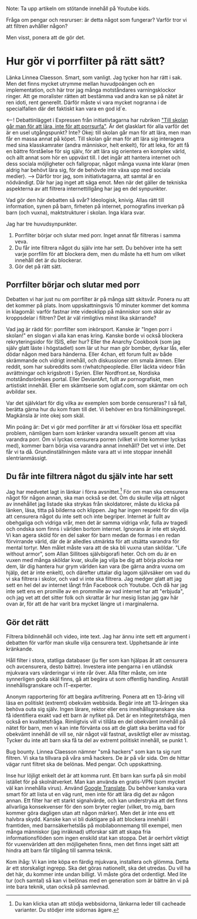 
Note: Ta upp artikeln om stötande innehåll på Youtube kids.

Fråga om pengar och resrurser: är detta något som fungerar? Varför tror vi att filtren avhåller någon? 

Men visst, ponera att de gör det.

Hur gör vi porrfilter på rätt sätt?
===================================

Länka Linnea Claesson. Smart, som vanligt. Jag tycker hon har rätt i sak. Men det finns mycket utrymme mellan huvudpoängen och en implementation, och här tror jag många motståndares varningsklockor ringer. Att ge moralister rätten att bestämma vad andra kan se på nätet är ren idoti, rent generellt. Därför måste vi vara mycket nogranna i de specialfallen där det faktiskt kan vara en god id´e.

<--! Debattinlägget i Expressen från initiativtagarna har rubriken ["Till skolan går man för att lära, inte för att porrsurfa"](https://www.expressen.se/debatt/till-skolan-gar-man-for-att-lara-inte-porrsurfa/). Är det glasklart för alla varför det är en usel utgångspunkt? Inte? Okej: till skolan går man för att lära, men man får en massa annat på köpet. Till skolan går man för att lära sig interagera med sina klasskamrater (andra människor, helt enkelt), för att leka, för att få en bättre förståelse för sig själv, för att lära sig orientera en komplex värld, och allt annat som hör en uppväxt till. I det ingår att hantera internet och dess sociala möjligheter och fallgropar, något många vuxna inte klarar (men aldrig har behövt lära sig, för de behövde inte växa upp med sociala medier). -->
Därför tror jag, som initiativtagarna, att samtal är en nödvändigt. Där har jag inget att säga emot. Men när det gäller de tekniska aspekterna av att filtrera internettillgång har jag en del synpunkter.

Vad gör den här debatten så svår? 
Ideologisk, knivig. Allas rätt till information, synen på barn, firheten på internet, pornografins inverkan på barn (och vuxna), maktstrukturer i skolan. Inga klara svar.

Jag har tre huvudsynpunkter. 
1. Porrfilter börjar och slutar med porr. Inget annat får filtreras i samma veva.
2. Du får inte filtrera något du själv inte har sett. Du behöver inte ha sett varje porrfilm för att blockera dem, men du måste ha ett hum om vilket innehåll det är du blockerar.
3. Gör det på rätt sätt.

Porrfilter börjar och slutar med porr
-------------------------------------

Debatten vi har just nu om porrfilter är på många sätt skitsvår. Ponera nu att det kommer på plats. Inom uppskattningsvis 10 minuter kommer det komma in klagomål: varför fastnar inte videoklipp på människor som skär av kroppsdelar i filtren? Det är väl rimligtivs minst lika skärrande?

Vad jag är rädd för: porrfilter som inkörsport. Kanske är "Ingen porr i skolan!" en slogan vi alla kan enas kring. Kanske borde vi också blockera rekryteringsidor för ISIS, eller hur? Eller the Anarchy Cookbook (som jag själv glatt läste i högstadiet) som lär ut hur man gör bomber, dyrkar lås, eller dödar någon med bara händerna. Eller 4chan, ett forum fullt av både skrämmande och vidrigt innehåll, och diskussioner om smala ämnen. Eller reddit, som har subreddits som r/whatchpeopledie. Eller läckta videor från avrättningar och krigsbrott i Syrien. Eller Nordfront.se, Nordiska motståndsrörelses portal. Eller DeviantArt, fullt av pornografiskt, men artistiskt innehåll. Eller em skämtserie som oglaf.com, som skämtar om och avbildar sex.

Var det självklart för dig vilka av exemplen som borde censureras? I så fall, berätta gärna hur du kom fram till det. Vi behöver en bra förhållningsregel. Magkänsla är inte okej som skäl.

Min poäng är: Det vi gör med porrfilter är att vi försöker lösa ett specifikt problem, nämligen barn som kränker varandra sexuellt genom att visa varandra porr. Om vi lyckas censurera porren (vilket vi inte kommer lyckas med), kommer barn börja visa varandra annat innehåll? Det vet vi inte. Det får vi ta då. Grundinställningen måste vara att vi inte stoppar innehåll slentrianmässigt.

Du får inte filtrera något du själv inte har sett
-------------------------------------------------

Jag har medvetet lagt in länkar i förra avsnittet.[^cache] För om man ska censurera något för någon annan, ska man också se det. Om du skulle vilja att något av innehållet jag listade ska strykas från skoldatorer, måste du klicka på länken, läsa, titta på bilderna och klippen. Jag har ingen respekt för din vilja att censurera något du inte sett och inte begriper. Internet är fullt av obehgaliga och vidriga vrår, men det är samma vidriga vrår, fulla av tragedi och ondska som finns i världen bortom internet. Ignorans är inte ett skydd. Vi kan agera sköld för en del saker för barn medan de formas i en redan förvirrande värld, där de är alledles utmärkta för att utsätta varandra för mental tortyr. Men målet måste vara att de ska bli vuxna utan sköldar. "Life without armor", som Allan Sillitoes självbigorafi heter. Och om du är en vuxen med många sköldar kvar, skulle jag vilja be dig att börja plocka ner dem, lär dig hantera hur grym världen kan vara (be gärna andra vuxna om hjälp, det är inte enkelt), och därefter uttalar dig lagom självsäker om vad du vi ska filtrera i skolor, och vad vi inte ska filtrera. Jag medger glatt att jag sett en hel del av internet långt från Facebook och Youtube. Och då har jag inte sett ens en promille av en prommille av vad internet har att "erbjuda", och jag vet att det sitter folk och skrattar år hur mesig listan jag gav här ovan är, för att de har varit bra mycket längre ut i marginalerna.

Gör det rätt
------------

Filtrera bildinnehåll och video, inte text. Jag har ännu inte sett ett argument i debatten för varför man skulle vilja censurera text. Upphetsande är inte kränkande.

Håll filter i stora, statliga databaser (ju fler som kan hjälpas åt att censurera och avcensurera, desto bättre). Investera inte pengarna i en utländsk mjukvara vars värderingar vi inte rår över. Alla filter måste, om inte synnerligen goda skäl finns, gå att begära ut som offentlig handling. Anställ innehållsgranskare och IT-experter.

Anonym rapportering för att begära avfiltrering. Ponera att en 13-åring vill läsa en politiskt (extremt) obekväm webbsida. Begär inte att 13-åringen ska behöva outa sig själv. Ingen lärare, rektor eller ens innehållsgranskare ska få identifiera exakt vad ett barn är nyfiket på. Det är en integritetsfråga, men också en kvalitetsfråga. Rimligtvis vill vi tillåta en del obekvämt innehåll på nätet för barn, men vi kan inte förvänta oss att de glatt ska berätta vad för obekvämt innehåll de vill se, när något väl fastnat, avsiktligt eller av misstag. Tycker du inte att barn ska få ta del av extremt politiskt innehåll, se punkt 1.

Bug bounty. Linnea Claesson nämner "små hackers" som kan ta sig runt filtren. Vi ska ta tillvara på våra små hackers. De är på vår sida. Om de hittar vägar runt filtret ska de belönas. Med pengar. Och uppskattning.

Inse hur löjligt enkelt det är att komma runt. Ett barn kan surfa på sin mobil istället för på skolnätverket. Man kan använda en gratis-VPN (som mycket väl kan innehålla virus). Använd [Google Translate](https://lifehacker.com/access-blocked-sites-at-school-or-work-with-google-tran-1440764030). Du behöver kanska vara smart för att lista ut en väg runt, men inte för att lära dig det av någon annan. Ett filter har ett starkt signalvärde, och kan understryka att det finns allvarliga konsekvenser för den som bryter regler (vilket, tro mig, barn kommer göra dagligen utan att någon märker). Men det är inte ens ett halvbra skydd. Kanske kan vi bli duktigare på att blockera innehåll i framtiden, med barnsäkerhetslås på mobilabonnemang till exempel, men många människor (jag inräknad) utforskar sätt att skapa fria informationsflöden som ingen enskild stat kan stoppa. Det är oerhört viktigt för vuxenvärlden att den möjligeheten finns, men det finns inget sätt att hindra att barn får tillgång till samma teknik.

Kom ihåg: Vi kan inte köpa en färdig mjukvara, installera och glömma. Detta är ett storskaligt ingrepp. Ska det göras nationellt, ska det utredas. Du vill ha det här, du kommer inte undan billigt. Vi måste göra det ordentligt. Med lite tur (och samtal) så kan vi belönas med en generation som är bättre än vi på inte bara teknik, utan också på samlevnad.

[^cache]: Du kan klicka utan att stödja webbsidorna, länkarna leder till cacheade varianter. Du stödjer inte sidornas ägare.
